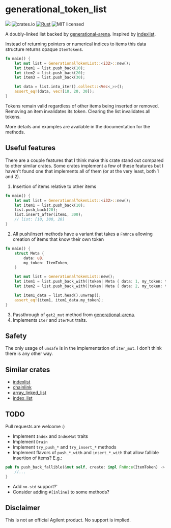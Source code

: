 # generational_token_list
[![](https://docs.rs/generational_token_list/badge.svg)](https://docs.rs/generational_token_list/)
![crates.io](https://img.shields.io/crates/v/generational_token_list.svg)
[![Rust](https://github.com/Agilent/generational_token_list/actions/workflows/rust.yml/badge.svg)](https://github.com/Agilent/generational_token_list/actions/workflows/rust.yml)
![MIT licensed](https://img.shields.io/badge/license-MIT-blue.svg)

A doubly-linked list backed by [generational-arena](https://github.com/fitzgen/generational-arena). Inspired by [indexlist](https://github.com/steveklabnik/indexlist).

Instead of returning pointers or numerical indices to items this data structure returns opaque `ItemToken`s. 

```rust
fn main() {
    let mut list = GenerationalTokenList::<i32>::new();
    let item1 = list.push_back(10);
    let item2 = list.push_back(20);
    let item3 = list.push_back(30);

    let data = list.into_iter().collect::<Vec<_>>();
    assert_eq!(data, vec![10, 20, 30]);
}
```

Tokens remain valid regardless of other items being inserted or removed. Removing an item invalidates its token. Clearing the list invalidates all tokens.

More details and examples are available in the documentation for the methods.  

## Useful features
There are a couple features that I think make this crate stand out compared to other similar crates. Some crates implement a few of these features but I haven't found one that implements all of them (or at the very least, both 1 and 2).
1. Insertion of items relative to other items

```rust
fn main() {
    let mut list = GenerationalTokenList::<i32>::new();
    let item1 = list.push_back(10);
    list.push_back(20);
    list.insert_after(item1, 300);
    // list: [10, 300, 20]
}
```

2. All push/insert methods have a variant that takes a `FnOnce` allowing creation of items that know their own token
```rust
fn main() {
    struct Meta {
        data: u8,
        my_token: ItemToken,
    }

    let mut list = GenerationalTokenList::new();
    let item1 = list.push_back_with(|token| Meta { data: 1, my_token: token });
    let item2 = list.push_back_with(|token| Meta { data: 2, my_token: token });

    let item1_data = list.head().unwrap();
    assert_eq!(item1, item1_data.my_token);
}
```

3. Passthrough of `get2_mut` method from [generational-arena](https://github.com/fitzgen/generational-arena).
4. Implements `Iter` and `IterMut` traits.

## Safety

The only usage of `unsafe` is in the implementation of `iter_mut`. I don't think there is any other way. 

## Similar crates
- [indexlist](https://github.com/steveklabnik/indexlist)
- [chainlink](https://docs.rs/crate/chainlink/0.1.0)
- [array_linked_list](https://docs.rs/array-linked-list/0.1.0/array_linked_list/index.html)
- [index_list](https://crates.io/crates/index_list)

## TODO
Pull requests are welcome :)

- Implement `Index` and `IndexMut` traits
- Implement `Drain`
- Implement `try_push_*` and `try_insert_*` methods
- Implement flavors of `push_*_with` and `insert_*_with` that allow fallible insertion of items? E.g.:
```rust
pub fn push_back_fallible(&mut self, create: impl FnOnce(ItemToken) -> Result<T>) -> Result<ItemToken> {
    //...
}
```
- Add `no-std` support?'
- Consider adding `#[inline]` to some methods?

## Disclaimer
This is not an official Agilent product. No support is implied.
